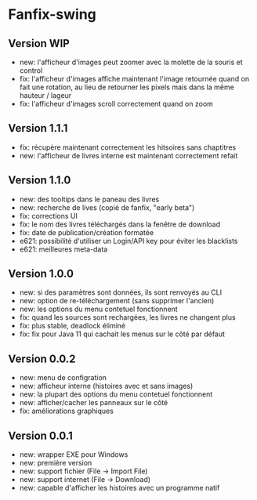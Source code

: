 # Fanfix-swing

## Version WIP

- new: l'afficheur d'images peut zoomer avec la molette de la souris et control
- fix: l'afficheur d'images affiche maintenant l'image retournée quand on fait une rotation, au lieu de retourner les pixels mais dans la même hauteur / lageur
- fix: l'afficheur d'images scroll correctement quand on zoom

## Version 1.1.1

- fix: récupère maintenant correctement les hitsoires sans chaptitres
- new: l'afficheur de livres interne est maintenant correctement refait

## Version 1.1.0

- new: des tooltips dans le paneau des livres
- new: recherche de lives (copié de fanfix, "early beta")
- fix: corrections UI
- fix: le nom des livres téléchargés dans la fenêtre de download
- fix: date de publication/création formatée
- e621: possibilité d'utiliser un Login/API key pour éviter les blacklists
- e621: meilleures meta-data

## Version 1.0.0

- new: si des paramètres sont données, ils sont renvoyés au CLI
- new: option de re-téléchargement (sans supprimer l'ancien)
- new: les options du menu contetuel fonctionnent
- fix: quand les sources sont rechargées, les livres ne changent plus
- fix: plus stable, deadlock éliminé
- fix: fix pour Java 11 qui cachait les menus sur le côté par défaut

## Version 0.0.2

- new: menu de configration
- new: afficheur interne (histoires avec et sans images)
- new: la plupart des options du menu contetuel fonctionnent
- new: afficher/cacher les panneaux sur le côté
- fix: améliorations graphiques

## Version 0.0.1

- new: wrapper EXE pour Windows
- new: première version
- new: support fichier (File -> Import File)
- new: support internet (File -> Download)
- new: capable d'afficher les histoires avec un programme natif

